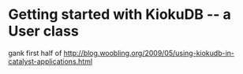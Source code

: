 # Getting started with KiokuDB -- a User class

gank first half of http://blog.woobling.org/2009/05/using-kiokudb-in-catalyst-applications.html
